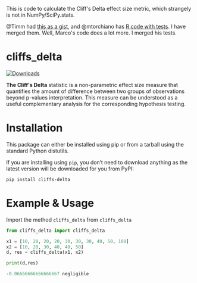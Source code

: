 This is code to calculate the Cliff's Delta effect size metric, which strangely is not in NumPy/SciPy.stats.

@Timm had [this as a gist](https://gist.github.com/timm/a6e759eb7d9b5f05b468), and @mtorchiano has [R code with tests](https://github.com/mtorchiano/effsize). I have merged them. Well, Marco's code does a lot more. I merged his tests.


# cliffs_delta

[![Downloads](https://static.pepy.tech/personalized-badge/cliffs-delta?period=total&units=international_system&left_color=black&right_color=green&left_text=Downloads)](https://pepy.tech/project/cliffs-delta)

**The Cliff's Delta** statistic is a non-parametric effect size measure that quantifies the amount of difference between two groups of observations beyond p-values interpretation. This measure can be understood as a useful complementary analysis for the corresponding hypothesis testing.

# Installation

This package can either be installed using pip or from a tarball using the standard Python distutils.

If you are installing using ```pip```, you don’t need to download anything as the latest version will be downloaded for you from PyPI:

```
pip install cliffs-delta
```
# Example & Usage

Import the method ```cliffs_delta``` from ```cliffs_delta```

```python
from cliffs_delta import cliffs_delta

x1 = [10, 20, 20, 20, 30, 30, 30, 40, 50, 100]
x2 = [10, 20, 30, 40, 40, 50]
d, res = cliffs_delta(x1, x2)

print(d,res)

-0.06666666666666667 negligible
```
